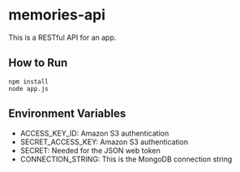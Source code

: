 # memories-api
This is a RESTful API for an app.

## How to Run
```
npm install
node app.js
```
## Environment Variables
- ACCESS_KEY_ID: Amazon S3 authentication
- SECRET_ACCESS_KEY: Amazon S3 authentication
- SECRET: Needed for the JSON web token
- CONNECTION_STRING: This is the MongoDB connection string
